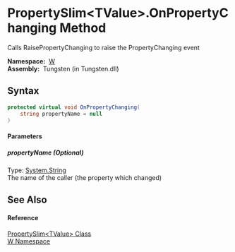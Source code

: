 PropertySlim&lt;TValue>.OnPropertyChanging Method
=================================================
   
Calls RaisePropertyChanging to raise the PropertyChanging event


  **Namespace:**  [W][1]  
  **Assembly:**  Tungsten (in Tungsten.dll)

Syntax
------

```csharp
protected virtual void OnPropertyChanging(
	string propertyName = null
)
```

#### Parameters

##### *propertyName* (Optional)
Type: [System.String][2]  
The name of the caller (the property which changed)


See Also
--------

#### Reference
[PropertySlim&lt;TValue> Class][3]  
[W Namespace][1]  

[1]: ../README.md
[2]: http://msdn.microsoft.com/en-us/library/s1wwdcbf
[3]: README.md